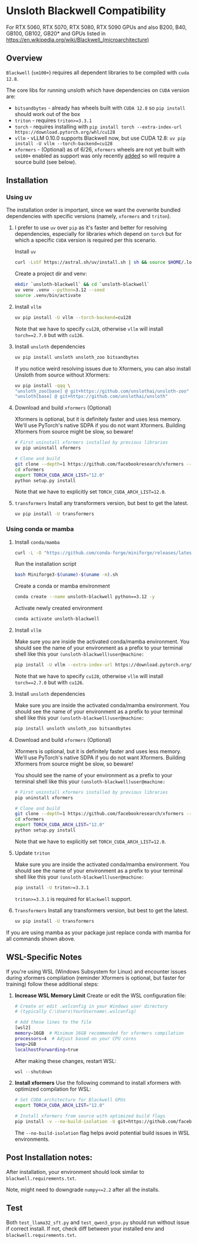 # Unsloth Blackwell Compatibility

For RTX 5060, RTX 5070, RTX 5080, RTX 5090 GPUs and also B200, B40, GB100, GB102, GB20* and GPUs listed in https://en.wikipedia.org/wiki/Blackwell_(microarchitecture)

## Overview

`Blackwell` (`sm100+`) requires all dependent libraries to be compiled with `cuda 12.8`.

The core libs for running unsloth which have dependencies on `CUDA` version are:
- `bitsandbytes` - already has wheels built with `CUDA 12.8` so `pip install` should work out of the box
- `triton` - requires `triton>=3.3.1`
- `torch` - requires installing with `pip install torch --extra-index-url https://download.pytorch.org/whl/cu128`
- `vllm` - vLLM 0.10.0 supports Blackwell now, but use CUDA 12.8: `uv pip install -U vllm --torch-backend=cu128`
- `xformers` - (Optional) as of 6/26, `xformers` wheels are not yet built with `sm100+` enabled as support was only recently [added](https://github.com/facebookresearch/xformers/commit/d9b3b6e2b38ca485c89507ef8ac1fbef2723cdfa) so will require a source build (see below).

## Installation

### Using uv

The installation order is important, since we want the overwrite bundled dependencies with specific versions (namely, `xformers` and `triton`).

1) I prefer to use `uv` over `pip` as it's faster and better for resolving dependencies, especially for libraries which depend on `torch` but for which a specific `CUDA` version is required per this scenario.

    Install `uv`

    ```bash
    curl -LsSf https://astral.sh/uv/install.sh | sh && source $HOME/.local/bin/env
    ```

    Create a project dir and venv:

    ```bash
    mkdir `unsloth-blackwell` && cd `unsloth-blackwell`
    uv venv .venv --python=3.12 --seed
    source .venv/bin/activate
    ```

2) Install `vllm`

    ```bash
    uv pip install -U vllm --torch-backend=cu128
    ```

    Note that we have to specify `cu128`, otherwise `vllm` will install `torch==2.7.0` but with `cu126`.

3) Install `unsloth` dependencies

    ```bash
    uv pip install unsloth unsloth_zoo bitsandbytes
    ```

    If you notice weird resolving issues due to Xformers, you can also install Unsloth from source without Xformers:

    ```bash
    uv pip install -qqq \
    "unsloth_zoo[base] @ git+https://github.com/unslothai/unsloth-zoo" \
    "unsloth[base] @ git+https://github.com/unslothai/unsloth"
    ```

4) Download and build `xformers` (Optional)

    Xformers is optional, but it is definitely faster and uses less memory. We'll use PyTorch's native SDPA if you do not want Xformers. Building Xformers from source might be slow, so beware!

    ```bash
    # First uninstall xformers installed by previous libraries
    uv pip uninstall xformers

    # Clone and build
    git clone --depth=1 https://github.com/facebookresearch/xformers --recursive
    cd xformers
    export TORCH_CUDA_ARCH_LIST="12.0"
    python setup.py install
    ```

    Note that we have to explicitly set `TORCH_CUDA_ARCH_LIST=12.0`.

5) `transformers`
    Install any transformers version, but best to get the latest.

    ```bash
    uv pip install -U transformers
    ```


### Using conda or mamba

1) Install `conda/mamba`

    ```bash
    curl -L -O "https://github.com/conda-forge/miniforge/releases/latest/download/Miniforge3-$(uname)-$(uname -m).sh"
    ```

    Run the installation script
    ```bash
    bash Miniforge3-$(uname)-$(uname -m).sh
    ```

    Create a conda or mamba environment
    ```bash
    conda create --name unsloth-blackwell python==3.12 -y
    ```

    Activate newly created environment
    ```bash
    conda activate unsloth-blackwell
    ```

2) Install `vllm`

    Make sure you are inside the activated conda/mamba environment. You should see the name of your environment as a prefix to your terminal shell like this your  `(unsloth-blackwell)user@machine:`

    ```bash
    pip install -U vllm --extra-index-url https://download.pytorch.org/whl/cu128
    ```

    Note that we have to specify `cu128`, otherwise `vllm` will install `torch==2.7.0` but with `cu126`.

3) Install `unsloth` dependencies

    Make sure you are inside the activated conda/mamba environment. You should see the name of your environment as a prefix to your terminal shell like this your  `(unsloth-blackwell)user@machine:`

    ```bash
    pip install unsloth unsloth_zoo bitsandbytes
    ```

4) Download and build `xformers` (Optional)

    Xformers is optional, but it is definitely faster and uses less memory. We'll use PyTorch's native SDPA if you do not want Xformers. Building Xformers from source might be slow, so beware!

    You should see the name of your environment as a prefix to your terminal shell like this your  `(unsloth-blackwell)user@machine:`

    ```bash
    # First uninstall xformers installed by previous libraries
    pip uninstall xformers

    # Clone and build
    git clone --depth=1 https://github.com/facebookresearch/xformers --recursive
    cd xformers
    export TORCH_CUDA_ARCH_LIST="12.0"
    python setup.py install
    ```

    Note that we have to explicitly set `TORCH_CUDA_ARCH_LIST=12.0`.

5) Update `triton`

    Make sure you are inside the activated conda/mamba environment. You should see the name of your environment as a prefix to your terminal shell like this your  `(unsloth-blackwell)user@machine:`

    ```bash
    pip install -U triton>=3.3.1
    ```

    `triton>=3.3.1` is required for `Blackwell` support.

6) `Transformers`
    Install any transformers version, but best to get the latest.

    ```bash
    uv pip install -U transformers
    ```


If you are using mamba as your package just replace conda with mamba for all commands shown above.


## WSL-Specific Notes

If you're using WSL (Windows Subsystem for Linux) and encounter issues during xformers compilation (reminder Xformers is optional, but faster for training) follow these additional steps:

1. **Increase WSL Memory Limit**
   Create or edit the WSL configuration file:
   ```bash
   # Create or edit .wslconfig in your Windows user directory
   # (typically C:\Users\YourUsername\.wslconfig)
   
   # Add these lines to the file
   [wsl2]
   memory=16GB  # Minimum 16GB recommended for xformers compilation
   processors=4  # Adjust based on your CPU cores
   swap=2GB
   localhostForwarding=true
   ```
   After making these changes, restart WSL:
   ```powershell
   wsl --shutdown
   ```

2. **Install xformers**
   Use the following command to install xformers with optimized compilation for WSL:
   ```bash
   # Set CUDA architecture for Blackwell GPUs
   export TORCH_CUDA_ARCH_LIST="12.0"
   
   # Install xformers from source with optimized build flags
   pip install -v --no-build-isolation -U git+https://github.com/facebookresearch/xformers.git@main#egg=xformers
   ```
   
   The `--no-build-isolation` flag helps avoid potential build issues in WSL environments.

## Post Installation notes:

After installation, your environment should look similar to `blackwell.requirements.txt`.

Note, might need to downgrade `numpy<=2.2` after all the installs.

## Test
Both `test_llama32_sft.py` and `test_qwen3_grpo.py` should run without issue if correct install. If not, check diff between your installed env and `blackwell.requirements.txt`.
